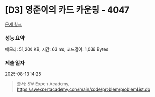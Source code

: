 # [D3] 영준이의 카드 카운팅 - 4047 

[문제 링크](https://swexpertacademy.com/main/code/problem/problemDetail.do?contestProbId=AWIsY84KEPMDFAWN) 

### 성능 요약

메모리: 51,200 KB, 시간: 63 ms, 코드길이: 1,036 Bytes

### 제출 일자

2025-08-13 14:25



> 출처: SW Expert Academy, https://swexpertacademy.com/main/code/problem/problemList.do